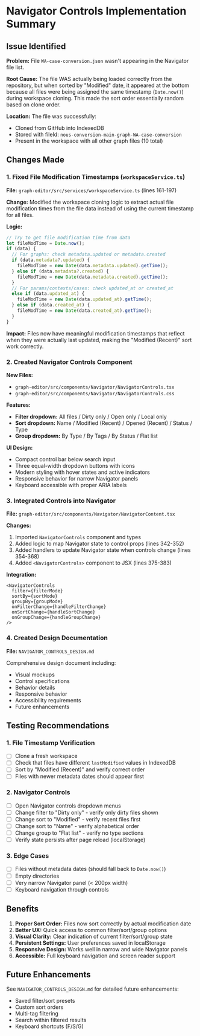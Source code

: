 # Navigator Controls Implementation Summary

## Issue Identified
**Problem:** File `WA-case-conversion.json` wasn't appearing in the Navigator file list.

**Root Cause:** The file WAS actually being loaded correctly from the repository, but when sorted by "Modified" date, it appeared at the bottom because all files were being assigned the same timestamp (`Date.now()`) during workspace cloning. This made the sort order essentially random based on clone order.

**Location:** The file was successfully:
- Cloned from GitHub into IndexedDB
- Stored with fileId: `nous-conversion-main-graph-WA-case-conversion`
- Present in the workspace with all other graph files (10 total)

## Changes Made

### 1. Fixed File Modification Timestamps (`workspaceService.ts`)

**File:** `graph-editor/src/services/workspaceService.ts` (lines 161-197)

**Change:** Modified the workspace cloning logic to extract actual file modification times from the file data instead of using the current timestamp for all files.

**Logic:**
```typescript
// Try to get file modification time from data
let fileModTime = Date.now();
if (data) {
  // For graphs: check metadata.updated or metadata.created
  if (data.metadata?.updated) {
    fileModTime = new Date(data.metadata.updated).getTime();
  } else if (data.metadata?.created) {
    fileModTime = new Date(data.metadata.created).getTime();
  }
  // For params/contexts/cases: check updated_at or created_at
  else if (data.updated_at) {
    fileModTime = new Date(data.updated_at).getTime();
  } else if (data.created_at) {
    fileModTime = new Date(data.created_at).getTime();
  }
}
```

**Impact:** Files now have meaningful modification timestamps that reflect when they were actually last updated, making the "Modified (Recent)" sort work correctly.

### 2. Created Navigator Controls Component

**New Files:**
- `graph-editor/src/components/Navigator/NavigatorControls.tsx`
- `graph-editor/src/components/Navigator/NavigatorControls.css`

**Features:**
- **Filter dropdown:** All files / Dirty only / Open only / Local only
- **Sort dropdown:** Name / Modified (Recent) / Opened (Recent) / Status / Type
- **Group dropdown:** By Type / By Tags / By Status / Flat list

**UI Design:**
- Compact control bar below search input
- Three equal-width dropdown buttons with icons
- Modern styling with hover states and active indicators
- Responsive behavior for narrow Navigator panels
- Keyboard accessible with proper ARIA labels

### 3. Integrated Controls into Navigator

**File:** `graph-editor/src/components/Navigator/NavigatorContent.tsx`

**Changes:**
1. Imported `NavigatorControls` component and types
2. Added logic to map Navigator state to control props (lines 342-352)
3. Added handlers to update Navigator state when controls change (lines 354-368)
4. Added `<NavigatorControls>` component to JSX (lines 375-383)

**Integration:**
```tsx
<NavigatorControls
  filter={filterMode}
  sortBy={sortMode}
  groupBy={groupMode}
  onFilterChange={handleFilterChange}
  onSortChange={handleSortChange}
  onGroupChange={handleGroupChange}
/>
```

### 4. Created Design Documentation

**File:** `NAVIGATOR_CONTROLS_DESIGN.md`

Comprehensive design document including:
- Visual mockups
- Control specifications
- Behavior details
- Responsive behavior
- Accessibility requirements
- Future enhancements

## Testing Recommendations

### 1. File Timestamp Verification
- [ ] Clone a fresh workspace
- [ ] Check that files have different `lastModified` values in IndexedDB
- [ ] Sort by "Modified (Recent)" and verify correct order
- [ ] Files with newer metadata dates should appear first

### 2. Navigator Controls
- [ ] Open Navigator controls dropdown menus
- [ ] Change filter to "Dirty only" - verify only dirty files shown
- [ ] Change sort to "Modified" - verify recent files first
- [ ] Change sort to "Name" - verify alphabetical order
- [ ] Change group to "Flat list" - verify no type sections
- [ ] Verify state persists after page reload (localStorage)

### 3. Edge Cases
- [ ] Files without metadata dates (should fall back to `Date.now()`)
- [ ] Empty directories
- [ ] Very narrow Navigator panel (< 200px width)
- [ ] Keyboard navigation through controls

## Benefits

1. **Proper Sort Order:** Files now sort correctly by actual modification date
2. **Better UX:** Quick access to common filter/sort/group options
3. **Visual Clarity:** Clear indication of current filter/sort/group state
4. **Persistent Settings:** User preferences saved in localStorage
5. **Responsive Design:** Works well in narrow and wide Navigator panels
6. **Accessible:** Full keyboard navigation and screen reader support

## Future Enhancements

See `NAVIGATOR_CONTROLS_DESIGN.md` for detailed future enhancements:
- Saved filter/sort presets
- Custom sort orders
- Multi-tag filtering
- Search within filtered results
- Keyboard shortcuts (F/S/G)

